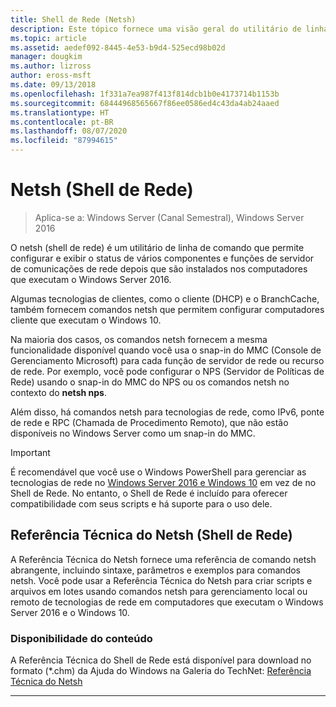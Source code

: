 ```yaml
---
title: Shell de Rede (Netsh)
description: Este tópico fornece uma visão geral do utilitário de linha de comando do netsh (Shell de rede) no Windows Server 2016.
ms.topic: article
ms.assetid: aedef092-8445-4e53-b9d4-525ecd98b02d
manager: dougkim
ms.author: lizross
author: eross-msft
ms.date: 09/13/2018
ms.openlocfilehash: 1f331a7ea987f413f814dcb1b0e4173714b1153b
ms.sourcegitcommit: 68444968565667f86ee0586ed4c43da4ab24aaed
ms.translationtype: HT
ms.contentlocale: pt-BR
ms.lasthandoff: 08/07/2020
ms.locfileid: "87994615"
---
```

# <a name="network-shell-netsh"></a>Netsh \(Shell de Rede\)

>Aplica-se a: Windows Server (Canal Semestral), Windows Server 2016

O netsh (shell de rede) é um utilitário de linha de comando que permite configurar e exibir o status de vários componentes e funções de servidor de comunicações de rede depois que são instalados nos computadores que executam o Windows Server 2016.

Algumas tecnologias de clientes, como o cliente \(DHCP\) e o BranchCache, também fornecem comandos netsh que permitem configurar computadores cliente que executam o Windows 10.

Na maioria dos casos, os comandos netsh fornecem a mesma funcionalidade disponível quando você usa o snap\-in do MMC \(Console de Gerenciamento Microsoft\) para cada função de servidor de rede ou recurso de rede. Por exemplo, você pode configurar o NPS \(Servidor de Políticas de Rede\) usando o snap-in do MMC do NPS ou os comandos netsh no contexto do **netsh nps**.

Além disso, há comandos netsh para tecnologias de rede, como IPv6, ponte de rede e RPC \(Chamada de Procedimento Remoto\), que não estão disponíveis no Windows Server como um snap-in do MMC.

>[!IMPORTANT]
>É recomendável que você use o Windows PowerShell para gerenciar as tecnologias de rede no [Windows Server 2016 e Windows 10](/powershell/windows/get-started?view=win10-ps) em vez de no Shell de Rede. No entanto, o Shell de Rede é incluído para oferecer compatibilidade com seus scripts e há suporte para o uso dele.

## <a name="network-shell-netsh-technical-reference"></a>Referência Técnica do Netsh (Shell de Rede)

A Referência Técnica do Netsh fornece uma referência de comando netsh abrangente, incluindo sintaxe, parâmetros e exemplos para comandos netsh. Você pode usar a Referência Técnica do Netsh para criar scripts e arquivos em lotes usando comandos netsh para gerenciamento local ou remoto de tecnologias de rede em computadores que executam o Windows Server 2016 e o Windows 10.

### <a name="content-availability"></a>Disponibilidade do conteúdo

A Referência Técnica do Shell de Rede está disponível para download no formato \(*.chm\) da Ajuda do Windows na Galeria do TechNet: [Referência Técnica do Netsh](https://gallery.technet.microsoft.com/Netsh-Technical-Reference-c46523dc)

---